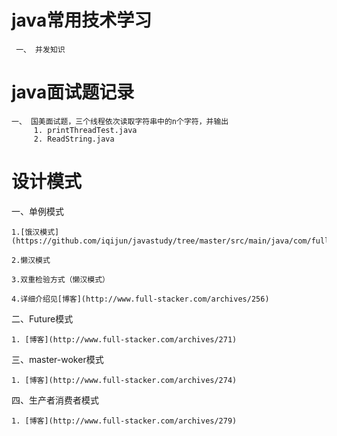 # java常用技术学习
     一、 并发知识

# java面试题记录
    一、 国美面试题，三个线程依次读取字符串中的n个字符，并输出
         1. printThreadTest.java
         2. ReadString.java

# 设计模式
一、单例模式

    1.[饿汉模式](https://github.com/iqijun/javastudy/tree/master/src/main/java/com/fullstacker/study/designpattern/singleton)

    2.懒汉模式

    3.双重检验方式（懒汉模式）

    4.详细介绍见[博客](http://www.full-stacker.com/archives/256)
二、Future模式

    1. [博客](http://www.full-stacker.com/archives/271)

三、master-woker模式

    1. [博客](http://www.full-stacker.com/archives/274)

四、生产者消费者模式

    1. [博客](http://www.full-stacker.com/archives/279)